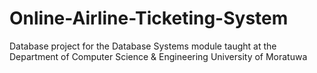 Online-Airline-Ticketing-System
===============================

Database project for the Database Systems module taught at the Department of Computer Science &amp; Engineering University of Moratuwa